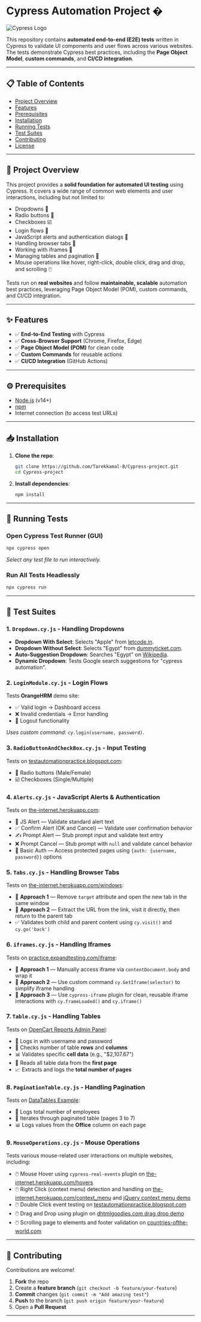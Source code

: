 # Cypress Automation Project �

![Cypress Logo](https://www.cypress.io/static/cypress-io-logo-social-share-8fb8a1db3cdc0b289fad927694ecb415.png)

This repository contains **automated end-to-end (E2E) tests** written in Cypress to validate UI components and user flows across various websites. The tests demonstrate Cypress best practices, including the **Page Object Model**, **custom commands**, and **CI/CD integration**.

---

## 📋 Table of Contents
- [Project Overview](#-project-overview)
- [Features](#-features)
- [Prerequisites](#-prerequisites)
- [Installation](#-installation)
- [Running Tests](#-running-tests)
- [Test Suites](#-test-suites)
- [Contributing](#-contributing)
- [License](#-license)

---

## 🚀 Project Overview
This project provides a **solid foundation for automated UI testing** using Cypress. It covers a wide range of common web elements and user interactions, including but not limited to:

- Dropdowns 📌  
- Radio buttons 🔘  
- Checkboxes ☑️  
- Login flows 🔐  
- JavaScript alerts and authentication dialogs 🔔  
- Handling browser tabs 🔗  
- Working with iframes 🧩  
- Managing tables and pagination 🔢  
- Mouse operations like hover, right-click, double click, drag and drop, and scrolling 🖱️  

Tests run on **real websites** and follow **maintainable, scalable** automation best practices, leveraging Page Object Model (POM), custom commands, and CI/CD integration.

---

## ✨ Features
- ✅ **End-to-End Testing** with Cypress  
- ✅ **Cross-Browser Support** (Chrome, Firefox, Edge)  
- ✅ **Page Object Model (POM)** for clean code  
- ✅ **Custom Commands** for reusable actions  
- ✅ **CI/CD Integration** (GitHub Actions)  

---

## ⚙️ Prerequisites
- [Node.js](https://nodejs.org/) (v14+)  
- [npm](https://www.npmjs.com/)  
- Internet connection (to access test URLs)  

---

## 📥 Installation
1. **Clone the repo**:
   ```bash
   git clone https://github.com/Tarekkamal-B/Cypress-project.git
   cd Cypress-project
   ```
2. **Install dependencies**:
   ```bash
   npm install
   ```

---

## 🧪 Running Tests
### Open Cypress Test Runner (GUI)
```bash
npx cypress open
```
*Select any test file to run interactively.*

### Run All Tests Headlessly
```bash
npx cypress run
```

---

## 📂 Test Suites

### 1. `Dropdown.cy.js` - Handling Dropdowns
- **Dropdown With Select**: Selects "Apple" from [letcode.in](https://letcode.in/dropdowns).  
- **Dropdown Without Select**: Selects "Egypt" from [dummyticket.com](https://www.dummyticket.com/).  
- **Auto-Suggestion Dropdown**: Searches "Egypt" on [Wikipedia](https://www.wikipedia.org/).  
- **Dynamic Dropdown**: Tests Google search suggestions for "cypress automation".  

### 2. `LoginModule.cy.js` - Login Flows
Tests **OrangeHRM** demo site:
- ✅ Valid login → Dashboard access  
- ❌ Invalid credentials → Error handling  
- 🔐 Logout functionality  

*Uses custom command:* `cy.login(username, password)`.

### 3. `RadioButtonAndCheckBox.cy.js` - Input Testing  
Tests on [testautomationpractice.blogspot.com](https://testautomationpractice.blogspot.com/):
- 🔘 Radio buttons (Male/Female)  
- ☑️ Checkboxes (Single/Multiple)  

### 4. `Alerts.cy.js` - JavaScript Alerts & Authentication  
Tests on [the-internet.herokuapp.com](https://the-internet.herokuapp.com):
- 🔔 JS Alert — Validate standard alert text  
- ✅ Confirm Alert (OK and Cancel) — Validate user confirmation behavior  
- ✍️ Prompt Alert — Stub prompt input and validate text entry  
- ❌ Prompt Cancel — Stub prompt with `null` and validate cancel behavior  
- 🔐 Basic Auth — Access protected pages using `{auth: {username, password}}` options

### 5. `Tabs.cy.js` - Handling Browser Tabs  
Tests on [the-internet.herokuapp.com/windows](https://the-internet.herokuapp.com/windows):
- 🔗 **Approach 1** — Remove `target` attribute and open the new tab in the same window  
- 🔗 **Approach 2** — Extract the URL from the link, visit it directly, then return to the parent tab  
- ✅ Validates both child and parent content using `cy.visit()` and `cy.go('back')`

### 6. `iframes.cy.js` - Handling Iframes  
Tests on [practice.expandtesting.com/iframe](https://practice.expandtesting.com/iframe):
- 🧩 **Approach 1** — Manually access iframe via `contentDocument.body` and wrap it  
- 🧩 **Approach 2** — Use custom command `cy.GetIframe(selector)` to simplify iframe handling  
- 🧩 **Approach 3** — Use `cypress-iframe` plugin for clean, reusable iframe interactions with `cy.frameLoaded()` and `cy.iframe()`

### 7. `Table.cy.js` - Handling Tables
Tests on [OpenCart Reports Admin Panel](https://demo3x.opencartreports.com/admin/):
- 🔐 Logs in with username and password  
- 🔢 Checks number of table **rows** and **columns**  
- 📊 Validates specific **cell data** (e.g., "$2,107.67")  
- 📄 Reads all table data from the **first page**  
- 📈 Extracts and logs the **total number of pages**

### 8. `PaginationTable.cy.js` - Handling Pagination
Tests on [DataTables Example](https://datatables.net/examples/basic_init/alt_pagination.html):
- 🔢 Logs total number of employees  
- 🔄 Iterates through paginated table (pages 3 to 7)  
- 📊 Logs values from the **Office** column on each page

### 9. `MouseOperations.cy.js` - Mouse Operations  
Tests various mouse-related user interactions on multiple websites, including:  
- 🖱️ Mouse Hover using `cypress-real-events` plugin on [the-internet.herokuapp.com/hovers](https://the-internet.herokuapp.com/hovers)  
- 🖱️ Right Click (context menu) detection and handling on [the-internet.herokuapp.com/context_menu](https://the-internet.herokuapp.com/context_menu) and [jQuery context menu demo](https://swisnl.github.io/jQuery-contextMenu/demo.html)  
- 🖱️ Double Click event testing on [testautomationpractice.blogspot.com](https://testautomationpractice.blogspot.com/)  
- 🖱️ Drag and Drop using plugin on [dhtmlgoodies.com drag drop demo](http://www.dhtmlgoodies.com/packages/dhtml-suite-for-applications/demos/demo-drag-drop-3.html)  
- 🖱️ Scrolling page to elements and footer validation on [countries-ofthe-world.com](https://www.countries-ofthe-world.com/flags-of-the-world.html)  


---

## 🤝 Contributing
Contributions are welcome!  
1. **Fork** the repo  
2. Create a **feature branch** (`git checkout -b feature/your-feature`)  
3. **Commit** changes (`git commit -m "Add amazing test"`)  
4. **Push** to the branch (`git push origin feature/your-feature`)  
5. Open a **Pull Request**  

---


```
